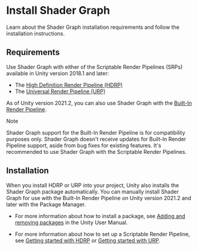 # Install Shader Graph

Learn about the Shader Graph installation requirements and follow the installation instructions.

## Requirements

Use Shader Graph with either of the Scriptable Render Pipelines (SRPs) available in Unity version 2018.1 and later:

- The [High Definition Render Pipeline (HDRP)](https://docs.unity3d.com/Packages/com.unity.render-pipelines.high-definition@latest)
- The [Universal Render Pipeline (URP)](https://docs.unity3d.com/Manual/urp/urp-introduction.html)

As of Unity version 2021.2, you can also use Shader Graph with the [Built-In Render Pipeline](https://docs.unity3d.com/Documentation/Manual/built-in-render-pipeline.html).

> [!NOTE]
> Shader Graph support for the Built-In Render Pipeline is for compatibility purposes only. Shader Graph doesn't receive updates for Built-In Render Pipeline support, aside from bug fixes for existing features. It's recommended to use Shader Graph with the Scriptable Render Pipelines.

## Installation

When you install HDRP or URP into your project, Unity also installs the Shader Graph package automatically. You can manually install Shader Graph for use with the Built-In Render Pipeline on Unity version 2021.2 and later with the Package Manager.

* For more information about how to install a package, see [Adding and removing packages](https://docs.unity3d.com/Manual/upm-ui-actions.html) in the Unity User Manual.

* For more information about how to set up a Scriptable Render Pipeline, see [Getting started with HDRP](https://docs.unity3d.com/Packages/com.unity.render-pipelines.high-definition@17.0/manual/getting-started-in-hdrp.html) or [Getting started with URP](https://docs.unity3d.com/Manual/urp/InstallingAndConfiguringURP).
